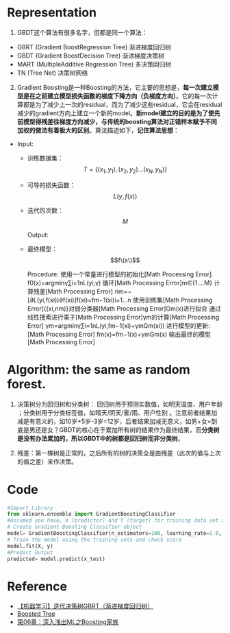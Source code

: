 # Representation

1. GBDT这个算法有很多名字，但都是同一个算法：

  * GBRT \(Gradient BoostRegression Tree\) 渐进梯度回归树
  * GBDT \(Gradient BoostDecision Tree\) 渐进梯度决策树
  * MART \(MultipleAdditive Regression Tree\) 多决策回归树
  * TN \(Tree Net\) 决策树网络

2. Gradient Boosting是一种Boosting的方法，它主要的思想是，**每一次建立模型是在之前建立模型损失函数的梯度下降方向（负梯度方向）**。它的每一次计算都是为了减少上一次的residual，而为了减少这些residual，它会在residual减少的gradient方向上建立一个新的model。**新model建立的目的是为了使先前模型得残差往梯度方向减少，与传统的boosting算法对正错样本赋予不同加权的做法有着极大的区别**。算法描述如下，**记住算法思想**：

- Input:

  * 训练数据集：$$T=\{(x_1,y_1),(x_2,y_2)…(x_N,y_N)\}$$
  * 可导的损失函数：$$L(y,f(x))$$
  * 迭代的次数：$$M$$

    Output:

  * 最终模型：$$f\(x\)$$

    Procedure:
    使用一个常量进行模型的初始化\[Math Processing Error\]
    f0\(x\)=argminγ∑i=1nL\(yi,γ\)
    循环\[Math Processing Error\]m∈{1….M}
    计算残差\[Math Processing Error\]
    rim=−\[∂L\(yi,f\(xi\)\)∂f\(xi\)\]f\(xi\)=fm−1\(xi\)i=1…n
    使用训练集\[Math Processing Error\]{\(xi,rim\)}对弱分类器\[Math Processing Error\]Gm\(x\)进行拟合
    通过线性搜索进行乘子\[Math Processing Error\]γm的计算\[Math Processing Error\]
    γm=argminγ∑i=1nL\(yi,fm−1\(xi\)+γmGm\(xi\)\)
    进行模型的更新:\[Math Processing Error\]
    fm\(x\)=fm−1\(x\)+γmGm\(x\)
    输出最终的模型\[Math Processing Error\]



# Algorithm: the same as random forest.

1. 决策树分为回归树和分类树：
  回归树用于预测实数值，如明天温度、用户年龄
  ；分类树用于分类标签值，如晴天\/阴天\/雾\/雨、用户性别
  。注意前者结果加减是有意义的，如10岁+5岁-3岁=12岁，后者结果加减无意义，如男+女=到底是男还是女？GBDT的核心在于累加所有树的结果作为最终结果，而**分类树是没有办法累加的，所以GBDT中的树都是回归树而非分类树**。

2. 残差：第一棵树是正常的，之后所有的树的决策全是由残差（此次的值与上次的值之差）来作决策。


# Code

```python
#Import Library
from sklearn.ensemble import GradientBoostingClassifier
#Assumed you have, X (predictor) and Y (target) for training data set and x_test(predictor) of test_dataset
# Create Gradient Boosting Classifier object
model= GradientBoostingClassifier(n_estimators=100, learning_rate=1.0, max_depth=1, random_state=0)
# Train the model using the training sets and check score
model.fit(X, y)
#Predict Output
predicted= model.predict(x_test)
```

# Reference

* [【机器学习】迭代决策树GBRT（渐进梯度回归树）](http://blog.csdn.net/dianacody/article/details/40688783)
* [Boosted Tree](http://www.52cs.org/?p=429)
* [第06章：深入浅出ML之Boosting家族](http://www.52caml.com/head_first_ml/ml-chapter6-boosting-family/)

